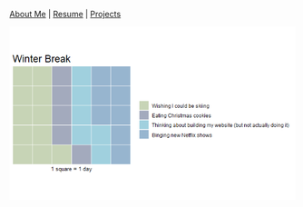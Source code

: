 [About Me](https://amina-brown.github.io/about_me.html) | [Resume]() | [Projects](https://amina-brown.github.io/projects.html)


![](onbreak.png)
